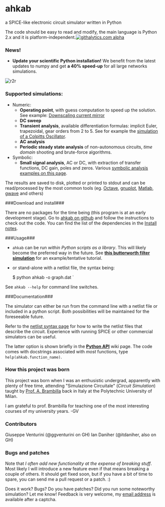 ahkab
=====

a SPICE-like electronic circuit simulator written in Python

The code should be easy to read and modify, the main language is Python 2.x and it is platform-independent.[![githalytics.com alpha](https://cruel-carlota.pagodabox.com/3f4b146d6a15f66802f1906e5cf4f68c "githalytics.com")](http://githalytics.com/ahkab/ahkab)

### News! ###

 * **Update your scientific Python installation!** We benefit from the latest updates to numpy and get **a 40% speed-up** for all large networks simulations.

![r2r](https://f.cloud.github.com/assets/5038142/1903519/85895ee4-7c83-11e3-9712-c63c7152ce23.png)


### Supported simulations: ###
  * Numeric:
    * **Operating point**, with guess computation to speed up the solution. See example: [Downscaling current mirror](https://github.com/ahkab/ahkab/wiki/Example:-OP-simulation)
    * **DC sweep**
    * **Transient analysis**, available differentiation formulas: implicit Euler, trapezoidal, gear orders from 2 to 5. See for example the [simulation of a Colpitts Oscillator](https://github.com/ahkab/ahkab/wiki/Example:-Transient-simulation-1).
    * **AC analysis**
    * **Periodic steady state analysis** of non-autonomous circuits, _time_ _domain_ shooting and brute-force algorithms.
  * Symbolic: 
    * **Small signal analysis**, AC or DC, with extraction of transfer functions, DC gain, poles and zeros. Various [symbolic analysis examples on this page](https://github.com/ahkab/ahkab/wiki/Example:-Symbolic-simulation).

The results are saved to disk, plotted or printed to stdout and can be read/processed by the most common tools (eg. [Octave](http://www.gnu.org/software/octave/), [gnuplot](http://www.gnuplot.info/), [Matlab](http://www.mathworks.com/products/matlab/), [gwave](http://www.telltronics.org/software/gwave/) and others)

###Download and install###

There are no packages for the time being (this program is at an early development stage). Go to [ahkab on github](https://github.com/ahkab/ahkab) and follow the instructions to check out the code. You can find the list of the dependencies in the [Install notes](https://github.com/ahkab/ahkab/wiki/Install:-Notes).

###Usage###

 * `ahkab` can be run _within Python scripts as a library_. This will likely become the preferred way in the future. See **[this butterworth filter simulation](https://github.com/ahkab/ahkab/wiki/Example:-Python-API)** for an example/tentative tutorial.

 * or stand-alone with a netlist file, the syntax being:

    $ python ahkab -o graph.dat <netlist file>`

See `ahkab --help` for command line switches.

###Documentation###

The simulator can either be run from the command line with a netlist file or included in a python script. Both possibilities will be maintained for the foreseeable future. 

Refer to the [netlist syntax page](https://github.com/ahkab/ahkab/wiki/Help:-Netlist-Syntax) for how to write the netlist files that describe the circuit. Experience with running SPICE or other commercial simulators can be useful.

The latter option is shown briefly in the **[Python API](https://github.com/ahkab/ahkab/wiki/Example:-Python-API)** wiki page. The code comes with docstrings associated with _most_ functions, type `help(ahkab.function_name)`.

### How this project was born ###

This project was born when I was an enthusistic undergrad, apparently with plenty of free time, attending "Simulazione Circuitale" (*Circuit Simulation*) taught by [Prof. A. Brambilla](http://brambilla.dei.polimi.it/) back in Italy at the Polytechnic University of Milan.

I am grateful to prof. Brambilla for teaching one of the most interesting courses of my university years. -GV

### Contributors ###
Giuseppe Venturini (@ggventurini on GH) Ian Daniher (@itdaniher, also on GH)

### Bugs and patches ###

Note that _I often add new functionality at the expense of breaking stuff_. Most likely I will introduce a new feature even if that means breaking a couple of others. It should get fixed soon, but if you have a bit of time to spare, you can send me a pull request or a patch. :)

Does it work? Bugs? Do you have patches? Did you run some noteworthy simulation? Let me know! Feedback is very welcome, my [email address](http://tinymailto.com/5310) is available after a captcha.
